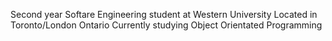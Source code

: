 Second year Softare Engineering student at Western University
Located in Toronto/London Ontario
Currently studying Object Orientated Programming
